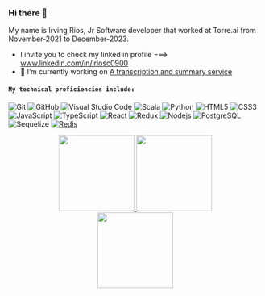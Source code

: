 ### Hi there 👋
My name is Irving Rios, Jr Software developer that worked at Torre.ai from November-2021 to December-2023.

 - I invite you to check my linked in profile ===> www.linkedin.com/in/iriosc0900 
 - 🔭 I’m currently working on [A transcription and summary service](https://github.com/MichelleRios-tech/flask-transcription-endpoint)

#### `My technical proficiencies include:` <br>
![Git](https://img.shields.io/badge/-Git-000000?style=flat&logo=git&logoColor=F05032&labelColor=ffffff)
![GitHub](https://img.shields.io/badge/-GitHub-000000?style=flat&logo=github&logoColor=000000&labelColor=ffffff)
![Visual Studio Code](https://img.shields.io/badge/-VSCode-000000?style=flat&logo=visual-studio-code&labelColor=007ACC)
![Scala](https://img.shields.io/badge/Scala-%23DC322F.svg?logo=scala&logoColor=white)
![Python](https://img.shields.io/badge/Python-3776AB?logo=python&logoColor=fff)
![HTML5](https://img.shields.io/badge/-HTML5-000000?style=flat&logo=html5&logoColor=ffffff&labelColor=E34F26)
![CSS3](https://img.shields.io/badge/-CSS3-000000?style=flat&logo=css3&logoColor=ffffff&labelColor=1572B6)
![JavaScript](https://img.shields.io/badge/-JavaScript-000000?style=flat&logo=javascript)
![TypeScript](https://img.shields.io/badge/TypeScript-3178C6?logo=typescript&logoColor=fff)
![React](https://img.shields.io/badge/-React-000000?style=flat&logo=react)
![Redux](https://img.shields.io/badge/-Redux-000000?style=flat&logo=redux&logoColor=764ABC&labelColor=ffffff)
![Nodejs](https://img.shields.io/badge/-Nodejs-000000?style=flat&logo=Node.js)
![PostgreSQL](https://img.shields.io/badge/-PostgreSQL-000000?style=flat&logo=postgresql&logoColor=ffffff&labelColor=336791)
![Sequelize](https://img.shields.io/badge/Sequelize-52B0E7?style=for-the-badge&logo=Sequelize&logoColor=white)
[![Redis](https://img.shields.io/badge/Redis-%23DD0031.svg?logo=redis&logoColor=white)](#)

<div align="center">
  <a href="https://github.com/MichelleRios-tech">
    <img height="150em" src="https://readme-stats.clckblog.space/api?username=MichelleRios-tech&show_icons=true&theme=gotham&include_all_commits=true&count_private=true" />
    <img height="150em" src="https://readme-stats.clckblog.space/api/top-langs/?username=MichelleRios-tech&layout=compact&langs_count=20&theme=gotham&count_private=true" />
    <br/>
    <img height="150em" src=https://github-readme-streak-stats.herokuapp.com/?user=MichelleRios-tech&theme=gotham&hide_border=false) />
  </a>
</div>

<!--
**eionbk/eionbk** is a ✨ _special_ ✨ repository because its `README.md` (this file) appears on your GitHub profile.

Here are some ideas to get you started:

- 🔭 I’m currently working on ...
- 🌱 I’m currently learning ...
- 👯 I’m looking to collaborate on ...
- 🤔 I’m looking for help with ...
- 💬 Ask me about ...
- 📫 How to reach me: ...
- 😄 Pronouns: ...
- ⚡ Fun fact: ...
-->
